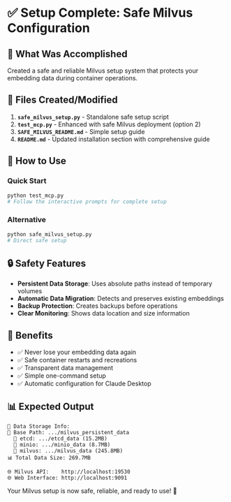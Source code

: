 # ✅ Setup Complete: Safe Milvus Configuration

## 🎯 What Was Accomplished

Created a safe and reliable Milvus setup system that protects your embedding data during container operations.

## 📁 Files Created/Modified

1. **`safe_milvus_setup.py`** - Standalone safe setup script
2. **`test_mcp.py`** - Enhanced with safe Milvus deployment (option 2)
3. **`SAFE_MILVUS_README.md`** - Simple setup guide
4. **`README.md`** - Updated installation section with comprehensive guide

## 🚀 How to Use

### Quick Start
```bash
python test_mcp.py
# Follow the interactive prompts for complete setup
```

### Alternative
```bash
python safe_milvus_setup.py
# Direct safe setup
```

## 🔒 Safety Features

- **Persistent Data Storage**: Uses absolute paths instead of temporary volumes
- **Automatic Data Migration**: Detects and preserves existing embeddings
- **Backup Protection**: Creates backups before operations
- **Clear Monitoring**: Shows data location and size information

## 🎉 Benefits

- ✅ Never lose your embedding data again
- ✅ Safe container restarts and recreations
- ✅ Transparent data management
- ✅ Simple one-command setup
- ✅ Automatic configuration for Claude Desktop

## 📊 Expected Output

```
💾 Data Storage Info:
📂 Base Path: .../milvus_persistent_data
  📁 etcd: .../etcd_data (15.2MB)
  📁 minio: .../minio_data (8.7MB)
  📁 milvus: .../milvus_data (245.8MB)
📊 Total Data Size: 269.7MB

🌐 Milvus API:    http://localhost:19530
🌐 Web Interface: http://localhost:9091
```

Your Milvus setup is now safe, reliable, and ready to use! 🎊
